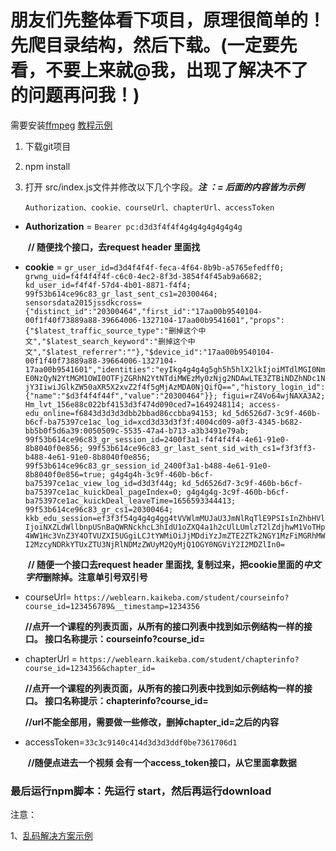 
# 朋友们先整体看下项目，原理很简单的！先爬目录结构，然后下载。(一定要先看，不要上来就@我，出现了解决不了的问题再问我！)  

需要安装[ffmpeg](http://ffmpeg.org/download.html)   [教程示例](https://zhuanlan.zhihu.com/p/324472015)

1. 下载git项目

2. npm install

3. 打开 src/index.js文件并修改以下几个字段。***注 ：= 后面的内容皆为示例***

   `Authorization、cookie、courseUrl、chapterUrl、accessToken`

- **Authorization** = `Bearer pc:d3d3f4f4f4g4g4g4g4g4g4g`

  ​	**// 随便找个接口，去request header 里面找**  	

- **cookie** = `gr_user_id=d3d4f4f4f-feca-4f64-8b9b-a5765efedff0; grwng_uid=f4f4f4f4f-c6c0-4ec2-8f3d-3854f4f45ab9a6682; kd_user_id=f4f4f-57d4-4b01-8871-f4f4; 99f53b614ce96c83_gr_last_sent_cs1=20300464; sensorsdata2015jssdkcross={"distinct_id":"20300464","first_id":"17aa00b9540104-00f1f40f73889a88-39664006-1327104-17aa00b9541601","props":{"$latest_traffic_source_type":"删掉这个中文","$latest_search_keyword":"删掉这个中文","$latest_referrer":""},"$device_id":"17aa00b9540104-00f1f40f73889a88-39664006-1327104-17aa00b9541601","identities":"eyIkg4g4g4g5gh5h5hlX2lkIjoiMTdlMGI0NmE0NzQyN2YtMGM1OWI0OTFjZGRhN2YtNTdiMWEzMy0zNjg2NDAwLTE3ZTBiNDZhNDc1NjY3IiwiJGlkZW50aXR5X2xvZ2f4f5gMjAzMDA0NjQifQ==","history_login_id":{"name":"$d3f4f4f44f","value":"20300464"}}; figui=rZ4Vo64wjNAXA3A2; Hm_lvt_156e88c022bf4153d3f474d090ced7=1649248114; access-edu_online=f6843d3d3d3dbb2bbad86ccbba94153; kd_5d6526d7-3c9f-460b-b6cf-ba75397ce1ac_log_id=xcd3d33d3f3f:4004cd09-a0f3-4345-b682-bb5b0f5d6a39:0050509c-5535-47a4-b713-a3b3491e79ab; 99f53b614ce96c83_gr_session_id=2400f3a1-f4f4f4f4-4e61-91e0-8b8040f0e856; 99f53b614ce96c83_gr_last_sent_sid_with_cs1=f3f3ff3-b488-4e61-91e0-8b8040f0e856; 99f53b614ce96c83_gr_session_id_2400f3a1-b488-4e61-91e0-8b8040f0e856=true; g4g4g4h-3c9f-460b-b6cf-ba75397ce1ac_view_log_id=d3d3f44g; kd_5d6526d7-3c9f-460b-b6cf-ba75397ce1ac_kuickDeal_pageIndex=0; g4g4g4g-3c9f-460b-b6cf-ba75397ce1ac_kuickDeal_leaveTime=1656593344413; 99f53b614ce96c83_gr_cs1=20300464; kkb_edu_session=ef3f3f54g4g4g4gg4tVVWlmMUJaU3JmNlRqTlE9PSIsInZhbHVlIjoiNXZLdWllbnpUSnBaQWRNckhcL3hIdU1oZXQ4a1h2cUlLUmlzT2lZdjhwM1VoTHp4WW1Hc3VnZ3Y4OTVUZXI5UGgiLCJtYWMiOiJjMDdiYzJmZTE2ZTk2NGY1MzFiMGRhMWI2MzcyNDRkYTUxZTU3NjRlNDMzZWUyM2QyMjQ1OGY0NGViY2I2MDZlIn0=`

  ​	**// 随便一个接口去request header 里面找,   复制过来，把cookie里面的*中文字符*删除掉。注意单引号双引号**  

- courseUrl= `https://weblearn.kaikeba.com/student/courseinfo?course_id=123456789&__timestamp=1234356`  

  ​	**//点开一个课程的列表页面，从所有的接口列表中找到如示例结构一样的接口。 接口名称提示：courseinfo?course_id=**

- chapterUrl = `https://weblearn.kaikeba.com/student/chapterinfo?course_id=1234356&chapter_id=`  

  ​	**//点开一个课程的列表页面，从所有的接口列表中找到如示例结构一样的接口。 接口名称提示：chapterinfo?course_id=**

  ​	**//url不能全部用，需要做一些修改，删掉chapter_id=之后的内容**

- accessToken=`33c3c9140c414d3d3d3ddf0be7361706d1`

  ​	**//随便点进去一个视频 会有一个access_token接口，从它里面拿数据**





### 最后运行npm脚本：先运行 start，然后再运行download



注意：

1、[乱码解决方案示例](https://wenku.baidu.com/view/2f8686df971ea76e58fafab069dc5022aaea46f7.html)

